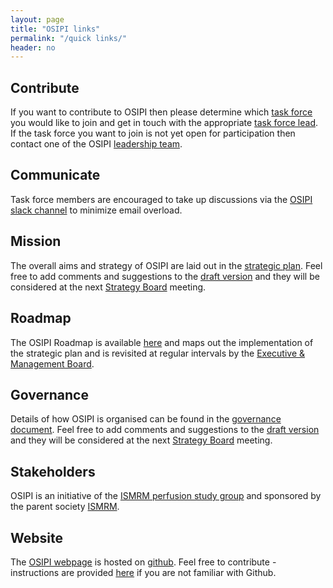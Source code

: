 ```yaml
---
layout: page
title: "OSIPI links"
permalink: "/quick links/"
header: no
---
```


**Contribute**
---
If you want to contribute to OSIPI then please determine which [task force](/aims/) you would like to join and get in touch with the appropriate [task force lead](/emb/). If the task force you want to join is not yet open for participation then contact one of the OSIPI [leadership team](/about/). 

**Communicate**
---
Task force members are encouraged to take up discussions via the [OSIPI slack channel](https://osipi.slack.com) to minimize email overload. 

**Mission**
---
The overall aims and strategy of OSIPI are laid out in the [strategic plan](https://drive.google.com/file/d/14XZYB59W2rn5NIMBKEwdzht23WLa3zzN/view?usp=sharing). Feel free to add comments and suggestions to the [draft version](https://drive.google.com/open?id=1tbsovLQTpI-nkZiJgU2kCXKG0EifQjpW) and they will be considered at the next [Strategy Board](/sb/) meeting.

**Roadmap**
---
The OSIPI Roadmap is available [here](https://docs.google.com/document/d/e/2PACX-1vRbxX9ywttwQfd2hyj62h676RjEZ3YHZBIBTkUmEb2nqOmrRVd-PlWeL6nAsJ79akQpXHmtBIizJiOK/pub) and maps out the implementation of the strategic plan and is revisited at regular intervals by the [Executive & Management Board](/emb/).

**Governance**
---
Details of how OSIPI is organised can be found in the [governance document](https://drive.google.com/open?id=1fH0hFBMJsUctdhhBmv1ujGI-9v5Bwe3k). Feel free to add comments and suggestions to the [draft version](https://drive.google.com/file/d/1Gi-G-74kL1asflrmEHoUlk7cxv6iky2r/view?usp=sharing) and they will be considered at the next [Strategy Board](/sb/) meeting.

**Stakeholders**
---
OSIPI is an initiative of the [ISMRM perfusion study group](https://www.ismrm.org/study-groups/perfusion-mr/) and sponsored by the parent society [ISMRM](https://www.ismrm.org/).

**Website**
---
The [OSIPI webpage](https://www.osipi.org) is hosted on [github](https://github.com/OSIPI/osipi.github.io/). Feel free to contribute - instructions are provided [here](https://docs.google.com/document/d/1cJV7rnJEzPXu_hyDiw8PEZtw27N1jthtuWXPynBpjmk/edit?usp=sharing) if you are not familiar with Github.


